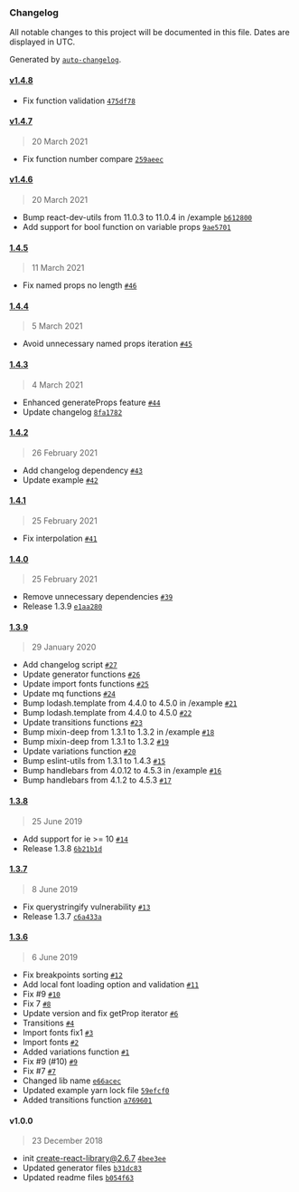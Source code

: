 ### Changelog

All notable changes to this project will be documented in this file. Dates are displayed in UTC.

Generated by [`auto-changelog`](https://github.com/CookPete/auto-changelog).

#### [v1.4.8](https://github.com/psoaresbj/styled-gen/compare/v1.4.7...v1.4.8)

- Fix function validation [`475df78`](https://github.com/psoaresbj/styled-gen/commit/475df78208d517bb4c2263d357d66e9e63d4245b)

#### [v1.4.7](https://github.com/psoaresbj/styled-gen/compare/v1.4.6...v1.4.7)

> 20 March 2021

- Fix function number compare [`259aeec`](https://github.com/psoaresbj/styled-gen/commit/259aeecbca5da501f0742419dade4e27734c964f)

#### [v1.4.6](https://github.com/psoaresbj/styled-gen/compare/1.4.5...v1.4.6)

> 20 March 2021

- Bump react-dev-utils from 11.0.3 to 11.0.4 in /example [`b612800`](https://github.com/psoaresbj/styled-gen/commit/b6128005ba72bc3dcfdd0a1204e1253e2a5820e4)
- Add support for bool function on variable props [`9ae5701`](https://github.com/psoaresbj/styled-gen/commit/9ae570124b61a34894cfb0fa014cdc2f83adee00)

#### [1.4.5](https://github.com/psoaresbj/styled-gen/compare/1.4.4...1.4.5)

> 11 March 2021

- Fix named props no length [`#46`](https://github.com/psoaresbj/styled-gen/pull/46)

#### [1.4.4](https://github.com/psoaresbj/styled-gen/compare/1.4.3...1.4.4)

> 5 March 2021

- Avoid unnecessary named props iteration [`#45`](https://github.com/psoaresbj/styled-gen/pull/45)

#### [1.4.3](https://github.com/psoaresbj/styled-gen/compare/1.4.2...1.4.3)

> 4 March 2021

- Enhanced generateProps feature [`#44`](https://github.com/psoaresbj/styled-gen/pull/44)
- Update changelog [`8fa1782`](https://github.com/psoaresbj/styled-gen/commit/8fa178298956f2534c2fd9894279b22893ecc7cc)

#### [1.4.2](https://github.com/psoaresbj/styled-gen/compare/1.4.1...1.4.2)

> 26 February 2021

- Add changelog dependency [`#43`](https://github.com/psoaresbj/styled-gen/pull/43)
- Update example [`#42`](https://github.com/psoaresbj/styled-gen/pull/42)

#### [1.4.1](https://github.com/psoaresbj/styled-gen/compare/1.4.0...1.4.1)

> 25 February 2021

- Fix interpolation [`#41`](https://github.com/psoaresbj/styled-gen/pull/41)

#### [1.4.0](https://github.com/psoaresbj/styled-gen/compare/1.3.9...1.4.0)

> 25 February 2021

- Remove unnecessary dependencies [`#39`](https://github.com/psoaresbj/styled-gen/pull/39)
- Release 1.3.9 [`e1aa280`](https://github.com/psoaresbj/styled-gen/commit/e1aa2807e4c32a6d4f1983c002ac60df51e73928)

#### [1.3.9](https://github.com/psoaresbj/styled-gen/compare/1.3.8...1.3.9)

> 29 January 2020

- Add changelog script [`#27`](https://github.com/psoaresbj/styled-gen/pull/27)
- Update generator functions [`#26`](https://github.com/psoaresbj/styled-gen/pull/26)
- Update import fonts functions [`#25`](https://github.com/psoaresbj/styled-gen/pull/25)
- Update mq functions [`#24`](https://github.com/psoaresbj/styled-gen/pull/24)
- Bump lodash.template from 4.4.0 to 4.5.0 in /example [`#21`](https://github.com/psoaresbj/styled-gen/pull/21)
- Bump lodash.template from 4.4.0 to 4.5.0 [`#22`](https://github.com/psoaresbj/styled-gen/pull/22)
- Update transitions functions [`#23`](https://github.com/psoaresbj/styled-gen/pull/23)
- Bump mixin-deep from 1.3.1 to 1.3.2 in /example [`#18`](https://github.com/psoaresbj/styled-gen/pull/18)
- Bump mixin-deep from 1.3.1 to 1.3.2 [`#19`](https://github.com/psoaresbj/styled-gen/pull/19)
- Update variations function [`#20`](https://github.com/psoaresbj/styled-gen/pull/20)
- Bump eslint-utils from 1.3.1 to 1.4.3 [`#15`](https://github.com/psoaresbj/styled-gen/pull/15)
- Bump handlebars from 4.0.12 to 4.5.3 in /example [`#16`](https://github.com/psoaresbj/styled-gen/pull/16)
- Bump handlebars from 4.1.2 to 4.5.3 [`#17`](https://github.com/psoaresbj/styled-gen/pull/17)

#### [1.3.8](https://github.com/psoaresbj/styled-gen/compare/1.3.7...1.3.8)

> 25 June 2019

- Add support for ie &gt;= 10 [`#14`](https://github.com/psoaresbj/styled-gen/pull/14)
- Release 1.3.8 [`6b21b1d`](https://github.com/psoaresbj/styled-gen/commit/6b21b1d9f97547286a0768d65624ad2d60badcbd)

#### [1.3.7](https://github.com/psoaresbj/styled-gen/compare/1.3.6...1.3.7)

> 8 June 2019

- Fix querystringify vulnerability [`#13`](https://github.com/psoaresbj/styled-gen/pull/13)
- Release 1.3.7 [`c6a433a`](https://github.com/psoaresbj/styled-gen/commit/c6a433af7d44c5994c1af0e4caa3e5c2e7abdc62)

#### [1.3.6](https://github.com/psoaresbj/styled-gen/compare/v1.0.0...1.3.6)

> 6 June 2019

- Fix breakpoints sorting [`#12`](https://github.com/psoaresbj/styled-gen/pull/12)
- Add local font loading option and validation [`#11`](https://github.com/psoaresbj/styled-gen/pull/11)
- Fix #9 [`#10`](https://github.com/psoaresbj/styled-gen/pull/10)
- Fix 7 [`#8`](https://github.com/psoaresbj/styled-gen/pull/8)
- Update version and fix getProp iterator [`#6`](https://github.com/psoaresbj/styled-gen/pull/6)
- Transitions [`#4`](https://github.com/psoaresbj/styled-gen/pull/4)
- Import fonts fix1 [`#3`](https://github.com/psoaresbj/styled-gen/pull/3)
- Import fonts [`#2`](https://github.com/psoaresbj/styled-gen/pull/2)
- Added variations function [`#1`](https://github.com/psoaresbj/styled-gen/pull/1)
- Fix #9 (#10) [`#9`](https://github.com/psoaresbj/styled-gen/issues/9)
- Fix #7 [`#7`](https://github.com/psoaresbj/styled-gen/issues/7)
- Changed lib name [`e66acec`](https://github.com/psoaresbj/styled-gen/commit/e66acec7ed96b52fb132f7094900aa652c7b7989)
- Updated example yarn lock file [`59efcf0`](https://github.com/psoaresbj/styled-gen/commit/59efcf053cabaa47098e38c2c9e26ea1afd4cc65)
- Added transitions function [`a769601`](https://github.com/psoaresbj/styled-gen/commit/a769601585c43ff24e65521f70e445120d514675)

#### v1.0.0

> 23 December 2018

- init create-react-library@2.6.7 [`4bee3ee`](https://github.com/psoaresbj/styled-gen/commit/4bee3eedaa4c0ffffcfed815da315007fd1b2322)
- Updated generator files [`b31dc83`](https://github.com/psoaresbj/styled-gen/commit/b31dc83ed25961fdd502a87f6b4949f49c0510f5)
- Updated readme files [`b054f63`](https://github.com/psoaresbj/styled-gen/commit/b054f639f4c63c47daba4ce2f6fe36d9d4cba2dd)
